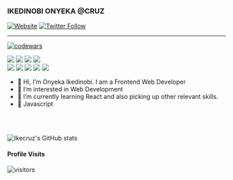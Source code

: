 ### IKEDINOBI ONYEKA @CRUZ

[![Website](https://img.shields.io/website?label=Ikecruz&style=for-the-badge&url=https%3A%2F%2Fikecruz.dev)](https://ikecruz.dev)
[![Twitter Follow](https://img.shields.io/twitter/follow/ikxcrxz?color=1DA1F2&logo=twitter&style=for-the-badge)](https://twitter.com/intent/follow?original_referer=https%3A%2F%2Fgithub.com%2Fikxcrxz&screen_name=ikxcrxz)

---

[![codewars](https://www.codewars.com/users/Ikecruz/badges/small)](https://www.codewars.com/users/Ikecruz)

<p >
  <img src="https://img.shields.io/static/v1?style=for-the-badge&message=HTML5&color=E34F26&logo=HTML5&logoColor=FFFFFF&label=">
  <img src="https://img.shields.io/static/v1?style=for-the-badge&message=CSS3&color=1572B6&logo=CSS3&logoColor=FFFFFF&label=">
  <img src="https://img.shields.io/static/v1?style=for-the-badge&message=JavaScript&color=222222&logo=JavaScript&logoColor=F7DF1E&label=">
  <img src="https://img.shields.io/static/v1?style=for-the-badge&message=Vue&color=4fc08d&logo=vuedotjs&logoColor=FFFFFF&label=">
  <br>
  <img src="https://img.shields.io/static/v1?style=for-the-badge&message=Git&color=F05032&logo=Git&logoColor=FFFFFF&label=">
  <img src="https://img.shields.io/static/v1?style=for-the-badge&message=GitHub&color=181717&logo=GitHub&logoColor=FFFFFF&label=">
  <img src="https://img.shields.io/static/v1?style=for-the-badge&message=Bootstrap&color=7952B3&logo=Bootstrap&logoColor=FFFFFF&label=">
  <img src="https://img.shields.io/static/v1?style=for-the-badge&message=MySQL&color=4479A1&logo=MySQL&logoColor=FFFFFF&label=">
  <img src="https://img.shields.io/badge/react-%2320232a.svg?style=for-the-badge&logo=react&logoColor=%2361DAFB">
  <br>
  
</p>

- 👋 Hi, I’m Onyeka Ikedinobi. I am a Frontend Web Developer
- 👀 I’m interested in Web Development 
- 🌱 I’m currently learning React and also picking up other relevant skills.
- 💞️ Javascript

<br />

<br />

<!-- [![Ikecruz's GitHub stats](https://github-readme-stats.vercel.app/api?username=Ikecruz&count_private=true&show_icons=true&theme=prussian)](https://github.com/anuraghazra/github-readme-stats) -->

![Ikecruz's GitHub stats](https://github-readme-streak-stats.herokuapp.com/?user=Ikecruz&theme=react&border=61dafb&hide_border=true)
<br />

#### Profile Visits

![visitors](https://komarev.com/ghpvc/?username=Ikecruz)

<!-- ![Top Langs](https://github-readme-stats.vercel.app/api/top-langs/?username=Ikecruz&layout=compact) -->




[website]: https://ikecruz.dev
[twitter]: https://twitter.com/DevCruzTM
[instagram]: https://www.instagram.com/dev.cruz_/
[linkedin]: https://www.linkedin.com/in/onyeka-ikedinobi-98538b204/
<!---
Ikecruz/Ikecruz is a ✨ special ✨ repository because its `README.md` (this file) appears on your GitHub profile.
You can click the Preview link to take a look at your changes.
--->
